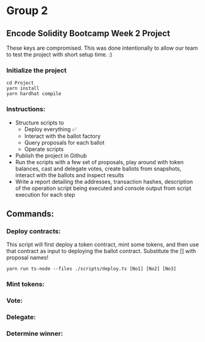 # Group 2
## Encode Solidity Bootcamp Week 2 Project
These keys are compromised. This was done intentionally to allow our team to test the project with short setup time. :)
### Initialize the project
<pre><code>cd Project
yarn install
yarn hardhat compile
</code></pre>

### Instructions:
* Structure scripts to
  * Deploy everything :white_check_mark:
  * Interact with the ballot factory
  * Query proposals for each ballot
  * Operate scripts
* Publish the project in Github
* Run the scripts with a few set of proposals, play around with token balances, cast and delegate votes, create ballots from snapshots, interact with the ballots and inspect results
* Write a report detailing the addresses, transaction hashes, description of the operation script being executed and console output from script execution for each step

## Commands:

### Deploy contracts:

This script will first deploy a token contract, mint some tokens, and then use that contract as input to deploying the ballot contract. Substitute the [] with proposal names!
<pre><code>yarn run ts-node --files ./scripts/deploy.ts [No1] [No2] [No3]
</code></pre>

### Mint tokens:

### Vote:

### Delegate:

### Determine winner: